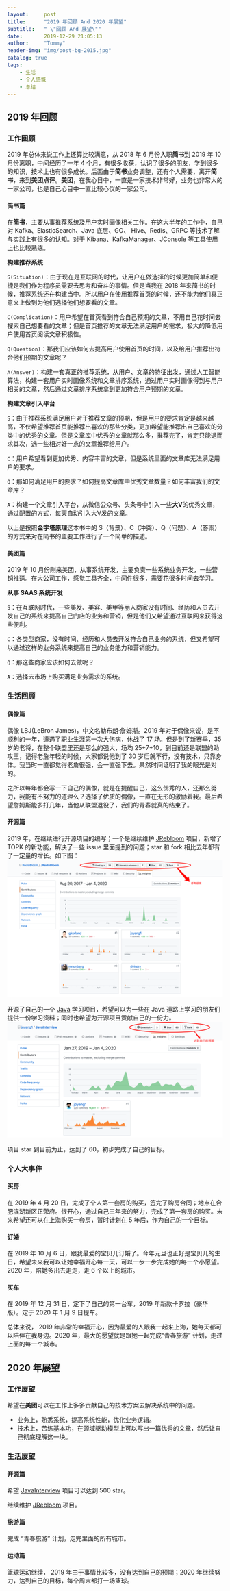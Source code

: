 ```yaml
---
layout:     post
title:      "2019 年回顾 And 2020 年展望"
subtitle:   " \"回顾 And 展望\""
date:       2019-12-29 21:05:13
author:     "Tommy"
header-img: "img/post-bg-2015.jpg"
catalog: true
tags:
    - 生活
    - 个人感慨
    - 总结
---
```

 

## 2019 年回顾

### 工作回顾
2019 年总体来说工作上还算比较满意，从 2018 年 6 月份入职**简书**到 2019 年 10 月份离职，中间经历了一年 4 个月，有很多收获，认识了很多的朋友，学到很多的知识，技术上也有很多成长。后面由于**简书**业务调整，还有个人需要，离开**简书**，来到**美团点评**。**美团**，在我心目中，一直是一家技术非常好，业务也非常大的一家公司，也是自己心目中一直比较心仪的一家公司。

#### 简书篇
在**简书**，主要从事推荐系统及用户实时画像相关工作。在这大半年的工作中，自己对 Kafka、ElasticSearch、Java 底层、GO、 Hive、Redis、GRPC 等技术了解与实践上有很多的认知。对于 Kibana、KafkaManager、JConsole 等工具使用上也比较熟练。

**构建推荐系统**

`S(Situation)`：由于现在是互联网的时代，让用户在做选择的时候更加简单和便捷是我们作为程序员需要去思考和奋斗的事情。但是当我在 2018 年来简书的时候，推荐系统还在构建当中。所以用户在使用推荐首页的时候，还不能为他们真正意义上做到为他们选择他们想要看的文章。

`C(Complication)`：用户希望在首页看到符合自己预期的文章，不用自己花时间去搜索自己想要看的文章；但是首页推荐的文章无法满足用户的需求，极大的降低用户使用首页阅读文章积极性。

`Q(Question)`：那我们应该如何去提高用户使用首页的时间，以及给用户推荐出符合他们预期的文章呢？

`A(Answer)`：构建一套真正的推荐系统，从用户、文章的特征出发，通过人工智能算法，构建一套用户实时画像系统和文章排序系统，通过用户实时画像得到与用户相关的文章，然后通过文章排序系统拿到更加符合用户预期的文章。

**构建文章引入平台**

`S`：由于推荐系统满足用户对于推荐文章的预期，但是用户的要求肯定是越来越高，不仅希望推荐首页能推荐出喜欢的那些分类，更加希望能推荐出自己喜欢的分类中的优秀的文章。但是文章库中优秀的文章就那么多，推荐完了，肯定只能退而求其次，选一些相对好一点的文章推荐给用户。

`C`：用户希望看到更加优秀、内容丰富的文章，但是系统里面的文章库无法满足用户的要求。

`Q`：那如何满足用户的要求？如何提高文章库中优秀文章数量？如何丰富我们的文章库？

`A`：构建一个文章引入平台，从微信公众号、头条号中引入一些**大V**的优秀文章，通过配置的方式，每天自动引入大V发的文章。

以上是按照**金字塔原理**这本书中的 S（背景）、C（冲突）、Q（问题）、A（答案）的方式来对在简书的主要工作进行了一个简单的描述。

#### 美团篇
2019 年 10 月份刚来美团，从事系统开发，主要负责一些系统业务开发，一些营销推送。在大公司工作，感觉工具齐全，中间件很多，需要花很多时间去学习。

**从事 SAAS 系统开发**

`S`：在互联网时代，一些美发、美容、美甲等丽人商家没有时间、经历和人员去开发自己的系统来提高自己门店的业务和营销，但是他们又希望通过互联网来获得这些便利。

`C`：各类型商家，没有时间、经历和人员去开发符合自己业务的系统，但又希望可以通过这样的业务系统来提高自己的业务能力和营销能力。

`Q`：那这些商家应该如何去做呢？

`A`：选择去市场上购买满足业务需求的系统。

### 生活回顾
#### 偶像篇
偶像 LBJ(LeBron James)，中文名勒布朗·詹姆斯。2019 年对于偶像来说，是不顺利的一年，遭遇了职业生涯第一次大伤病，休战了 17 场。但是到了新赛季，35 岁的老将，在整个联盟里还是那么的强大，场均 25+7+10，到目前还是联盟的助攻王，记得老詹年轻的时候，大家都说他到了 30 岁后就不行，没有技术，只靠身体。我当时一直都觉得老詹很强，会一直强下去。果然时间证明了我的眼光是对的。

之所以每年都会写一下自己的偶像，就是在提醒自己，这么优秀的人，还那么努力，我能有不努力的道理么？选择了优质的偶像，一直在无形的激励着我。最后希望詹姆斯能多打几年，当他从联盟退役了，我们的青春就真的结束了。

#### 开源篇
2019 年，在继续进行开源项目的编写；一个是继续维护 [JRebloom](https://github.com/RedisBloom/JRedisBloom) 项目，新增了 TOPK 的新功能，解决了一些 issue 里面提到的问题；star 和 fork 相比去年都有了一定量的增长。如下图：
<img src = "/img/summary/jrebloom-2019.png">

开源了自己的一个 [Java](https://github.com/joyang1/JavaInterview) 学习项目，希望可以为一些在 Java 道路上学习的朋友们提供一份学习资料；同时也希望为开源项目贡献自己的一份力。
<img src = "/img/summary/javainterview-2019.png">

项目 star 到目前为止，达到了 60，初步完成了自己的目标。


### 个人大事件
#### 买房
在 2019 年 4 月 20 日，完成了个人第一套房的购买，签完了购房合同；地点在合肥滨湖新区正荣府。很开心，通过自己三年来的努力，完成了第一套房的购买。未来希望还可以在上海购买一套房，暂时计划在 5 年后，作为自己的一个目标。

#### 订婚
在 2019 年 10 月 6 日，跟我最爱的宝贝儿订婚了。今年元旦也正好是宝贝儿的生日，希望未来我可以让她幸福开心每一天，可以一步一步完成她的每一个小愿望。2020 年，陪她多出去走走，走 6 个以上的城市。

#### 买车
在 2019 年 12 月 31 日，定下了自己的第一台车，2019 年新款卡罗拉（豪华版）。定于 2020 年 1 月 9 日提车。

总体来说， 2019 年非常的幸福开心，因为最爱的人跟我一起来上海，她每天都可以陪伴在我身边。2020 年，最大的愿望就是跟她一起完成“青春旅游” 计划，走过上面的每一个城市。



## 2020 年展望
### 工作展望
希望在**美团**可以在工作上多多贡献自己的技术方案去解决系统中的问题。
- 业务上，熟悉系统，提高系统性能，优化业务逻辑。
- 技术上，苦练基本功，在领域驱动模型上可以写出一篇优秀的文章，然后让自己彻底理解这一块。

### 生活展望
#### 开源篇
希望 [JavaInterview](https://github.com/joyang1/JavaInterview) 项目可以达到 500 star。

继续维护 [JRebloom](https://github.com/RedisBloom/JRedisBloom) 项目。

#### 旅游篇
完成 “青春旅游” 计划，走完里面的所有城市。

#### 运动篇
篮球运动继续， 2019 年由于事情比较多，没有达到自己的预期；2020 年继续努力，达到自己的目标，每个周末都打一场篮球。
